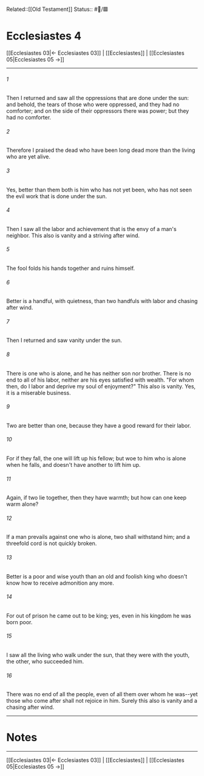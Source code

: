 Related::[[Old Testament]]
Status:: #📖/🟥
# Ecclesiastes 4

[[Ecclesiastes 03|← Ecclesiastes 03]] | [[Ecclesiastes]] | [[Ecclesiastes 05|Ecclesiastes 05 →]]
***



###### 1 
Then I returned and saw all the oppressions that are done under the sun: and behold, the tears of those who were oppressed, and they had no comforter; and on the side of their oppressors there was power; but they had no comforter. 

###### 2 
Therefore I praised the dead who have been long dead more than the living who are yet alive. 

###### 3 
Yes, better than them both is him who has not yet been, who has not seen the evil work that is done under the sun. 

###### 4 
Then I saw all the labor and achievement that is the envy of a man's neighbor. This also is vanity and a striving after wind. 

###### 5 
The fool folds his hands together and ruins himself. 

###### 6 
Better is a handful, with quietness, than two handfuls with labor and chasing after wind. 

###### 7 
Then I returned and saw vanity under the sun. 

###### 8 
There is one who is alone, and he has neither son nor brother. There is no end to all of his labor, neither are his eyes satisfied with wealth. "For whom then, do I labor and deprive my soul of enjoyment?" This also is vanity. Yes, it is a miserable business. 

###### 9 
Two are better than one, because they have a good reward for their labor. 

###### 10 
For if they fall, the one will lift up his fellow; but woe to him who is alone when he falls, and doesn't have another to lift him up. 

###### 11 
Again, if two lie together, then they have warmth; but how can one keep warm alone? 

###### 12 
If a man prevails against one who is alone, two shall withstand him; and a threefold cord is not quickly broken. 

###### 13 
Better is a poor and wise youth than an old and foolish king who doesn't know how to receive admonition any more. 

###### 14 
For out of prison he came out to be king; yes, even in his kingdom he was born poor. 

###### 15 
I saw all the living who walk under the sun, that they were with the youth, the other, who succeeded him. 

###### 16 
There was no end of all the people, even of all them over whom he was--yet those who come after shall not rejoice in him. Surely this also is vanity and a chasing after wind.

---
# Notes


***
[[Ecclesiastes 03|← Ecclesiastes 03]] | [[Ecclesiastes]] | [[Ecclesiastes 05|Ecclesiastes 05 →]]
